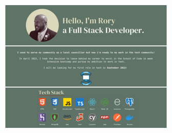 ![Main GitHub README](https://github.com/RoryHog/RoryHog/blob/main/Linkedin%20Banner.png?raw=true)
![About](https://github.com/RoryHog/RoryHog/blob/main/Readme%20Banner.png?raw=true)
![Tech Stack](https://github.com/RoryHog/RoryHog/blob/main/Tech%20Stack.png?raw=true)
<!---
RoryHog/RoryHog is a ✨ special ✨ repository because its `README.md` (this file) appears on your GitHub profile.
You can click the Preview link to take a look at your changes. 
--->
